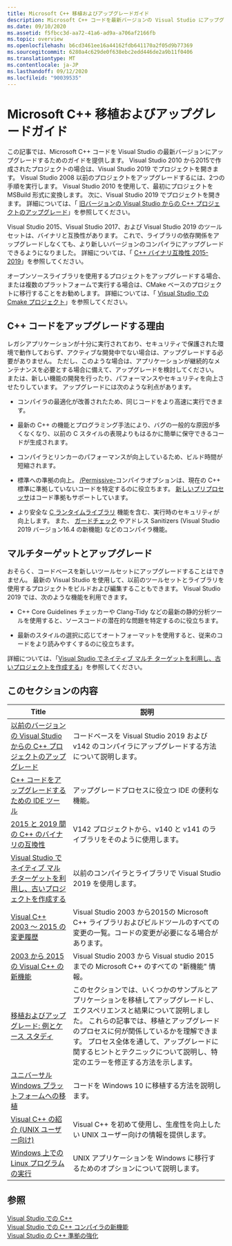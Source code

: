 ```yaml
---
title: Microsoft C++ 移植およびアップグレードガイド
description: Microsoft C++ コードを最新バージョンの Visual Studio にアップグレードします。
ms.date: 09/10/2020
ms.assetid: f5fbcc3d-aa72-41a6-ad9a-a706af2166fb
ms.topic: overview
ms.openlocfilehash: b6cd3461ee16a44162fdb641170a2f05d9b77369
ms.sourcegitcommit: 6280a4c629de0f638ebc2edd446de2a9b11f0406
ms.translationtype: MT
ms.contentlocale: ja-JP
ms.lasthandoff: 09/12/2020
ms.locfileid: "90039535"
---
```

# <a name="microsoft-c-porting-and-upgrading-guide"></a>Microsoft C++ 移植およびアップグレードガイド

この記事では、Microsoft C++ コードを Visual Studio の最新バージョンにアップグレードするためのガイドを提供します。 Visual Studio 2010 から2015で作成されたプロジェクトの場合は、Visual Studio 2019 でプロジェクトを開きます。 Visual Studio 2008 以前のプロジェクトをアップグレードするには、2つの手順を実行します。 Visual Studio 2010 を使用して、最初にプロジェクトを MSBuild 形式に変換します。 次に、Visual Studio 2019 でプロジェクトを開きます。 詳細については、「 [旧バージョンの Visual Studio からの C++ プロジェクトのアップグレード](upgrading-projects-from-earlier-versions-of-visual-cpp.md)」を参照してください。

Visual Studio 2015、Visual Studio 2017、および Visual Studio 2019 のツールセットは、バイナリと互換性があります。 これで、ライブラリの依存関係をアップグレードしなくても、より新しいバージョンのコンパイラにアップグレードできるようになりました。 詳細については、「 [C++ バイナリ互換性 2015-2019](binary-compat-2015-2017.md)」を参照してください。

オープンソースライブラリを使用するプロジェクトをアップグレードする場合、または複数のプラットフォームで実行する場合は、CMake ベースのプロジェクトに移行することをお勧めします。 詳細については、「 [Visual Studio での Cmake プロジェクト](../build/cmake-projects-in-visual-studio.md)」を参照してください。

## <a name="reasons-to-upgrade-c-code"></a>C++ コードをアップグレードする理由

レガシアプリケーションが十分に実行されており、セキュリティで保護された環境で動作しておらず、アクティブな開発中でない場合は、アップグレードする必要がありません。 ただし、このような場合は、アプリケーションが継続的なメンテナンスを必要とする場合に備えて、アップグレードを検討してください。 または、新しい機能の開発を行ったり、パフォーマンスやセキュリティを向上させたりしています。 アップグレードには次のような利点があります。

- コンパイラの最適化が改善されたため、同じコードをより高速に実行できます。

- 最新の C++ の機能とプログラミング手法により、バグの一般的な原因が多くなくなり、以前の C スタイルの表現よりもはるかに簡単に保守できるコードが生成されます。

- コンパイラとリンカーのパフォーマンスが向上しているため、ビルド時間が短縮されます。

- 標準への準拠の向上。 [/Permissive-](../build/reference/permissive-standards-conformance.md)コンパイラオプションは、現在の C++ 標準に準拠していないコードを特定するのに役立ちます。 [新しいプリプロセッサ](../preprocessor/preprocessor-experimental-overview.md)はコード準拠もサポートしています。

- より安全な [C ランタイムライブラリ](../c-runtime-library/security-features-in-the-crt.md) 機能を含む、実行時のセキュリティが向上します。 また、 [ガードチェック](../build/reference/guard-enable-guard-checks.md) やアドレス Sanitizers (Visual Studio 2019 バージョン16.4 の新機能) などのコンパイラ機能。

## <a name="multitargeting-vs-upgrading"></a>マルチターゲットとアップグレード

おそらく、コードベースを新しいツールセットにアップグレードすることはできません。 最新の Visual Studio を使用して、以前のツールセットとライブラリを使用するプロジェクトをビルドおよび編集することもできます。 Visual Studio 2019 では、次のような機能を利用できます。

- C++ Core Guidelines チェッカーや Clang-Tidy などの最新の静的分析ツールを使用すると、ソースコードの潜在的な問題を特定するのに役立ちます。

- 最新のスタイルの選択に応じてオートフォーマットを使用すると、従来のコードをより読みやすくするのに役立ちます。

詳細については、「[Visual Studio でネイティブ マルチ ターゲットを利用し、古いプロジェクトを作成する](use-native-multi-targeting.md)」を参照してください。

## <a name="in-this-section"></a>このセクションの内容

|Title|説明|
|-----------|-----------------|
|[以前のバージョンの Visual Studio からの C++ プロジェクトのアップグレード](upgrading-projects-from-earlier-versions-of-visual-cpp.md)|コードベースを Visual Studio 2019 および v142 のコンパイラにアップグレードする方法について説明します。|
|[C++ コードをアップグレードするための IDE ツール](ide-tools-for-upgrading-code.md)|アップグレードプロセスに役立つ IDE の便利な機能。|
|[2015 と 2019 間の C++ のバイナリの互換性](binary-compat-2015-2017.md)|V142 プロジェクトから、v140 と v141 のライブラリをそのように使用します。|
|[Visual Studio でネイティブ マルチターゲットを利用し、古いプロジェクトを作成する](use-native-multi-targeting.md)|以前のコンパイラとライブラリで Visual Studio 2019 を使用します。|
|[Visual C++ 2003 ～ 2015 の変更履歴](visual-cpp-change-history-2003-2015.md)|Visual Studio 2003 から2015の Microsoft C++ ライブラリおよびビルドツールのすべての変更の一覧。コードの変更が必要になる場合があります。|
|[2003 から 2015 の Visual C++ の新機能](visual-cpp-what-s-new-2003-through-2015.md)|Visual Studio 2003 から Visual studio 2015 までの Microsoft C++ のすべての "新機能" 情報。|
|[移植およびアップグレード: 例とケース スタディ](porting-and-upgrading-examples-and-case-studies.md)|このセクションでは、いくつかのサンプルとアプリケーションを移植してアップグレードし、エクスペリエンスと結果について説明しました。 これらの記事では、移植とアップグレードのプロセスに何が関係しているかを理解できます。 プロセス全体を通して、アップグレードに関するヒントとテクニックについて説明し、特定のエラーを修正する方法を示します。|
|[ユニバーサル Windows プラットフォームへの移植](porting-to-the-universal-windows-platform-cpp.md)|コードを Windows 10 に移植する方法を説明します。|
|[Visual C++ の紹介 (UNIX ユーザー向け)](introduction-to-visual-cpp-for-unix-users.md)|Visual C++ を初めて使用し、生産性を向上したい UNIX ユーザー向けの情報を提供します。|
|[Windows 上での Linux プログラムの実行](porting-from-unix-to-win32.md)|UNIX アプリケーションを Windows に移行するためのオプションについて説明します。|

## <a name="see-also"></a>参照

[Visual Studio での C++](../overview/visual-cpp-in-visual-studio.md)<br/>
[Visual Studio での C++ コンパイラの新機能](../overview/what-s-new-for-visual-cpp-in-visual-studio.md)<br/>
[Visual Studio の C++ 準拠の強化](../overview/cpp-conformance-improvements.md)<br/>
